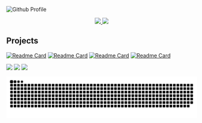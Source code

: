 ![Github Profile](https://github.com/dantonbertuol/dantonbertuol/assets/32557284/33b613d5-fe6d-4ec5-b5b2-a72eef1ab33c)


<div align="center">
  <a href="https://github.com/dantonbertuol">
  <img height="180em" src="https://github-readme-stats.vercel.app/api?username=dantonbertuol&show_icons=true&theme=radical&include_all_commits=true&count_private=true"/>
  <img height="180em" src="https://github-readme-stats.vercel.app/api/top-langs/?username=dantonbertuol&layout=compact&langs_count=7&theme=radical"/></a>
</div>

## Projects
[![Readme Card](https://github-readme-stats.vercel.app/api/pin/?username=dantonbertuol&repo=open-datalakehouse-stack&theme=radical)](https://github.com/dantonbertuol/open-datalakehouse-stack)
[![Readme Card](https://github-readme-stats.vercel.app/api/pin/?username=dantonbertuol&repo=join-sheets&theme=radical)](https://github.com/dantonbertuol/join-sheets)
[![Readme Card](https://github-readme-stats.vercel.app/api/pin/?username=dantonbertuol&repo=url-shortner&theme=radical)](https://github.com/dantonbertuol/url-shortner)
[![Readme Card](https://github-readme-stats.vercel.app/api/pin/?username=dantonbertuol&repo=desafio-powerbi&theme=radical)](https://github.com/dantonbertuol/desafio-powerbi)
 
<div>
  <a href="https://instagram.com/dantonbertuol" target="_blank"><img src="https://img.shields.io/badge/-Instagram-%23E4405F?style=for-the-badge&logo=instagram&logoColor=white" target="_blank"></a>
  <a href="https://www.linkedin.com/in/dantonbertuol" target="_blank"><img src="https://img.shields.io/badge/-LinkedIn-%230077B5?style=for-the-badge&logo=linkedin&logoColor=white" target="_blank"></a> 
  <a href = "mailto:dantonjb@gmail.com"><img src="https://img.shields.io/badge/-Gmail-%23333?style=for-the-badge&logo=gmail&logoColor=white" target="_blank"></a>
</div>  

![Snake animation](https://github.com/dantonbertuol/dantonbertuol/blob/output/github-contribution-grid-snake.svg)
